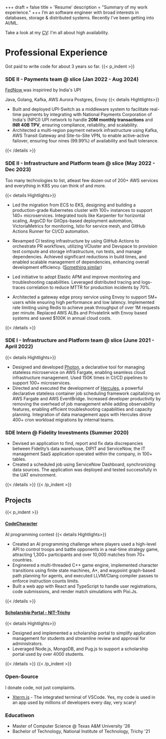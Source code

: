 +++
draft = false
title = 'Resume'
description = "Summary of my work experience."
+++
I’m an software engineer with broad interests in databases, storage & distributed systems. Recently I've been getting into AI/ML.

Take a look at my [CV](/blog/files/resume.pdf): I'm all about high availability.

# Professional Experience 
Got paid to write code for about 3 years so far.
{{< p_indent >}}
### SDE II - Payments team @ slice (Jan 2022 - Aug 2024)
[ FedNow ](https://en.wikipedia.org/wiki/FedNow) was inspirired by India's UPI

Java, Golang, Kafka, AWS Aurora Postgres, Envoy
{{< details Hightlights>}} 
<!-- <summary> asdf</summary> -->
* Built and deployed UPI-Switch as a middleware system to facilitate real-time payments by integrating with National Payments Corporation of India's (NPCI) UPI network to handle **20M monthly transactions** and **INR 40B TPV**, ensuring compliance, reliability, and scalability.
* Architected a multi-region payment network infrastructure using Kafka, AWS Transit Gateway and Site-to-Site VPN, to enable active-active failover, ensuring four nines (99.99\%) of availability and fault tolerance.

{{< /details >}}
### SDE II - Infrastructure and Platform team @ slice (May 2022 - Dec 2023)
Too many technologies to list, atleast few dozen out of 200+ AWS services and everything in K8S you can think of and more.

{{< details Hightlights>}} 

* Led the migration from ECS to EKS, designing and building a production-grade Kubernetes cluster with 100+ instances to support 140+ microservices. Integrated tools like Karpenter for horizontal scaling, ArgoCD for GitOps-based deployment automation, VictoriaMetrics for monitoring, Istio for service mesh, and GitHub Actions Runner for CI/CD automation.

* Revamped CI testing infrastructure by using GitHub Actions to orchestrate PR workflows, utilizing VCluster and Devspace to provision test compute and storage infrastructure, run tests, and manage dependencies. Achieved significant reductions in build times, and enabled scalable management of dependencies, enhancing overall development efficiency. ([Something similar](https://www.youtube.com/watch?v=f-w5Nh92dt8))

* Led initiative to adopt Elastic APM and improve monitoring and troubleshooting capabilities. Leveraged distributed tracing and logs-traces correlation to reduce MTTR for production incidents by 70\%.
* Architected a gateway edge proxy service using Envoy to support 5M+ users while ensuring high performance and low latency. Implemented rate limiting using Redis to achieve peak throughput of over 1M requests per minute. Replaced AWS ALBs and Privatelink with Envoy based systems and saved \$100K in annual cloud costs.

{{< /details >}}

### SDE I - Infrastructure and Platform team @ slice (June 2021 - April 2022)

{{< details Hightlights>}} 
* Designed and developed [Photon](https://engineering.sliceit.com/photon-the-swiss-army-knife-for-deployments-985c598131bd), a declarative tool for managing stateless microservice on AWS Fargate, enabling seamless cloud infrastructure management. Used 150K times in CI/CD pipelines to support 100+ microservices. 
* Directed and executed the development of [ Hercules]( https://engineering.sliceit.com/hercules-the-job-scheduler-1b345f9457de ), a powerful declarative stateless container job scheduling framework capitalizing on AWS Fargate and AWS EventBridge. Increased developer productivity by removing the overhead of job management while adding observability features,
           enabling efficient troubleshooting capabilities and capacity planning.
           Integration of data management apps with Hercules drove 400+ cron workload migrations by internal teams.
### SDE Intern @ Fidelity Investments (Summer 2020)
* Devised an application to find, report and fix data discrepancies between Fidelity’s data
          warehouse, DIPIT and ServiceNow, the IT management SaaS application operated within the company, in 100+ tables.
* Created a scheduled job using ServiceNow Dashboard, synchronizing data sources. The application was deployed and tested successfully in the UAT environment.

{{< /details >}}
{{< /p_indent >}}
## Projects
{{< p_indent >}}
#### [ CodeCharacter](https://delta.nitt.edu/projects/code-character)
AI programming contest
{{< details Hightlights>}} 
* Created an AI programming challenge where players used a high-level API to control troops and battle opponents
in a real-time strategy game, attracting 1,300+ participants and over 10,000 matches from 70+ countries.
* Engineered a multi-threaded C++ game engine, implemented character transitions using finite state machines, A*,
and waypoint graph-based path planning for agents, and executed LLVM/Clang compiler passes to enforce
instruction counts limits.
* Built a web app with React and TypeScript to handle user registrations, code submissions, and render match
simulations with Pixi.Js.

{{< /details >}}

#### [Scholarship Portal - NIT-Trichy ](https://www.linkedin.com/in/kumaran-gowrisankar-53969616a/)
{{< details Hightlights>}} 
* Designed and implemented a scholarship portal to simplify application management for students and streamline
review and approval for administrators.
* Leveraged Node.js, MongoDB, and Pug.js to support a scholarship portal used by over 4000 students.

{{< /details >}}
{{< /p_indent >}}
### Open-Source
I donate code, not just complaints.
* [Xterm.js](https://github.com/xtermjs/xterm.js/commits?author=kumaran-14) - The integrated terminal of VSCode. Yes, my code is used in an app used by millions of developers every day, very scary!
 
### Educatiwon
* Master of Computer Science @ Texas A&M University '26
* Bachelor of Technology, National Institute of Technology, Trichy '21

